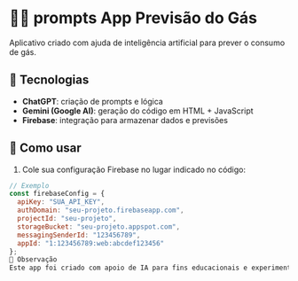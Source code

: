 # 🤖🧠 prompts App Previsão do Gás

Aplicativo criado com ajuda de inteligência artificial para prever o consumo de gás.

## 🚀 Tecnologias

- **ChatGPT**: criação de prompts e lógica
- **Gemini (Google AI)**: geração do código em HTML + JavaScript
- **Firebase**: integração para armazenar dados e previsões

## 📄 Como usar

1. Cole sua configuração Firebase no lugar indicado no código:

```js
// Exemplo
const firebaseConfig = {
  apiKey: "SUA_API_KEY",
  authDomain: "seu-projeto.firebaseapp.com",
  projectId: "seu-projeto",
  storageBucket: "seu-projeto.appspot.com",
  messagingSenderId: "123456789",
  appId: "1:123456789:web:abcdef123456"
};
📌 Observação
Este app foi criado com apoio de IA para fins educacionais e experimentais.
